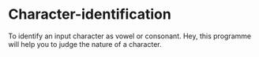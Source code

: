 # Character-identification
To identify an input character as vowel or consonant.
Hey, this programme will help you to judge the nature of a character.
